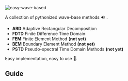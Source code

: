 
<img src="https://media.giphy.com/media/Us5o0Ff0NMCK35qvhr/giphy.gif" alt="easy-wave-based">

A collection of pythonized wave-base methods :sound: .

- **ARD** Adaptive Rectangular Decomposition
- **FDTD** Finite Difference Time Domain
- **FEM** Finite Element Method __(not yet)__
- **BEM** Boundary Element Method __(not yet)__
- **PSTD** Pseudo-spectral Time Domain Methods __(not yet)__

Easy implementation, easy to use :rabbit2:.

## Guide
